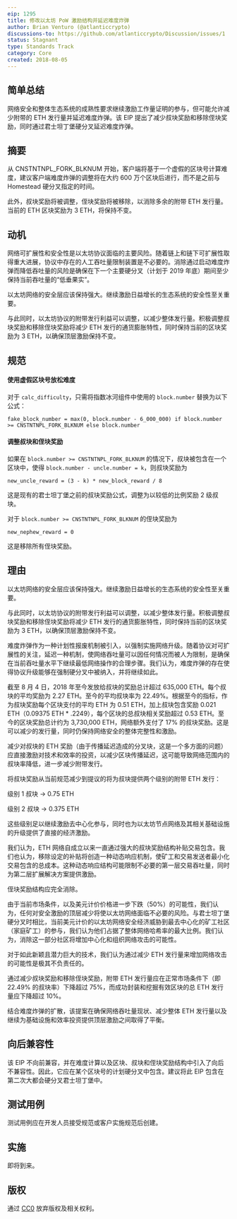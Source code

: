 ```yaml
---
eip: 1295
title: 修改以太坊 PoW 激励结构并延迟难度炸弹
author: Brian Venturo (@atlanticcrypto)
discussions-to: https://github.com/atlanticcrypto/Discussion/issues/1
status: Stagnant
type: Standards Track
category: Core
created: 2018-08-05
---
```


## 简单总结
网络安全和整体生态系统的成熟性要求继续激励工作量证明的参与，但可能允许减少附带的 ETH 发行量并延迟难度炸弹。该 EIP 提出了减少叔块奖励和移除侄块奖励，同时通过君士坦丁堡硬分叉延迟难度炸弹。

## 摘要
从 CNSTNTNPL_FORK_BLKNUM 开始，客户端将基于一个虚假的区块号计算难度，建议客户端难度炸弹的调整将在大约 600 万个区块后进行，而不是之前与 Homestead 硬分叉指定的时间。

此外，叔块奖励将被调整，侄块奖励将被移除，以消除多余的附带 ETH 发行量。当前的 ETH 区块奖励为 3 ETH，将保持不变。

## 动机
网络可扩展性和安全性是以太坊协议面临的主要风险。随着链上和链下可扩展性取得重大进展，协议中存在的人工吞吐量限制装置是不必要的。消除通过启动难度炸弹而降低吞吐量的风险是确保在下一个主要硬分叉（计划于 2019 年底）期间至少保持当前吞吐量的“低垂果实”。

以太坊网络的安全层应该保持强大。继续激励日益增长的生态系统的安全性至关重要。

与此同时，以太坊协议的附带发行利益可以调整，以减少整体发行量。积极调整叔块奖励和移除侄块奖励将减少 ETH 发行的通货膨胀特性，同时保持当前的区块奖励为 3 ETH，以确保顶层激励保持不变。

## 规范
#### 使用虚假区块号放松难度
对于 `calc_difficulty`，只需将指数冰河组件中使用的 `block.number` 替换为以下公式：

    fake_block_number = max(0, block.number - 6_000_000) if block.number >= CNSTNTNPL_FORK_BLKNUM else block.number
    
#### 调整叔块和侄块奖励
如果在 `block.number >= CNSTNTNPL_FORK_BLKNUM` 的情况下，叔块被包含在一个区块中，使得 `block.number - uncle.number = k`，则叔块奖励为

    new_uncle_reward = (3 - k) * new_block_reward / 8

这是现有的君士坦丁堡之前的叔块奖励公式，调整为以较低的比例奖励 2 级叔块。

对于 `block.number >= CNSTNTNPL_FORK_BLKNUM` 的侄块奖励为

    new_nephew_reward = 0

这是移除所有侄块奖励。

## 理由

以太坊网络的安全层应该保持强大。继续激励日益增长的生态系统的安全性至关重要。

与此同时，以太坊协议的附带发行利益可以调整，以减少整体发行量。积极调整叔块奖励和移除侄块奖励将减少 ETH 发行的通货膨胀特性，同时保持当前的区块奖励为 3 ETH，以确保顶层激励保持不变。

难度炸弹作为一种计划性报废机制被引入，以强制实施网络升级。随着协议对可扩展性的关注，延迟一种机制，使网络吞吐量可以因任何情况而被人为限制，是确保在当前吞吐量水平下继续最低网络操作的合理步骤。我们认为，难度炸弹的存在使得协议升级能够在强制硬分叉中被纳入，并将继续如此。

截至 8 月 4 日，2018 年至今发放给叔块的奖励总计超过 635,000 ETH。每个叔块的平均奖励为 2.27 ETH。至今的平均叔块率为 22.49%。根据至今的指标，作为叔块奖励每个区块支付的平均 ETH 为 0.51 ETH，加上叔块包含奖励 0.021 ETH（0.09375 ETH * .2249），每个区块的总叔块相关奖励超过 0.53 ETH。至今的区块奖励总计约为 3,730,000 ETH，网络额外支付了 17% 的叔块奖励。这是可以减少的发行量，同时仍保持网络安全的整体完整性和激励。

减少对叔块的 ETH 奖励（由于传播延迟造成的分叉块，这是一个多方面的问题）应直接激励对技术和效率的投资，以减少区块传播延迟，这可能导致网络范围内的叔块率降低，进一步减少附带发行。

将叔块奖励从当前规范减少到提议的将为叔块提供两个级别的附带 ETH 发行：

级别 1 叔块 -> 0.75 ETH

级别 2 叔块 -> 0.375 ETH

这些级别足以继续激励去中心化参与，同时也为以太坊节点网络及其相关基础设施的升级提供了直接的经济激励。

我们认为，ETH 网络自成立以来一直通过强大的叔块奖励结构补贴交易包含。我们也认为，移除设定的补贴将创造一种动态响应机制，使矿工和交易发送者最小化交易包含的总成本。这种动态响应结构可能限制不必要的第一层交易吞吐量，同时为第二层扩展解决方案提供激励。

侄块奖励结构应完全消除。

由于当前市场条件，以及美元计价价格进一步下跌（50%）的可能性，我们认为，任何对安全激励的顶层减少将使以太坊网络面临不必要的风险。与君士坦丁堡硬分叉时相比，当前美元计价的以太坊网络安全经济威胁到最去中心化的矿工社区（家庭矿工）的参与，我们认为他们占据了整体网络哈希率的最大比例。我们认为，消除这一部分社区将增加中心化和组织网络攻击的可能性。

对于如此新颖且潜力巨大的技术，我们认为通过减少 ETH 发行量来增加网络攻击的可能性是极其不负责任的。

通过减少叔块奖励和移除侄块奖励，附带 ETH 发行量应在正常市场条件下（即 22.49% 的叔块率）下降超过 75%，而成功封装和挖掘有效区块的总 ETH 发行量应下降超过 10%。

结合难度炸弹的扩散，该提案在确保网络吞吐量现状、减少整体 ETH 发行量以及继续为基础设施和效率投资提供顶层激励之间取得了平衡。

## 向后兼容性
该 EIP 不向前兼容，并在难度计算以及区块、叔块和侄块奖励结构中引入了向后不兼容性。因此，它应在某个区块号的计划硬分叉中包含。建议将此 EIP 包含在第二次大都会硬分叉君士坦丁堡中。
## 测试用例
测试用例应在开发人员接受规范或客户实施规范后创建。

## 实施
即将到来。

## 版权
通过 [CC0](../LICENSE.md) 放弃版权及相关权利。